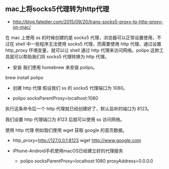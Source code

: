 ## mac上将socks5代理转为http代理
- http://blog.fatedier.com/2015/09/20/trans-socks5-proxy-to-http-proxy-on-mac/

在 mac 上使用 ss 的时候创建的是 socks5 代理，浏览器可以正常设置使用，不过在 shell 中一些程序无法使用 socks5 代理，而需要使用 http 代理，通过设置 http_proxy 环境变量，就可以让 shell 通过 http 代理来访问网络。polipo 这款工具就可以帮助我们将 socks5 代理转换为 http 代理。

- 安装
我们使用 homebrew 来安装 polipo。

brew install polipo

- 创建 http 代理
假设我们 ss 的 socks5 代理端口为 1080。

- polipo socksParentProxy=localhost:1080

执行这条命令后一个 http 代理就已经创建好了，默认监听的端口为 8123。

我们设置 http 代理端口为 8123 后就可以使用 ss 访问网络。

使用 http 代理
例如我们使用 wget 获取 google 的首页数据。

- http_proxy=http://127.0.0.1:8123 wget http://www.google.com


- iPhone-Android手机使用macOS已经建立好的代理服务
    - polipo socksParentProxy=localhost:1080 proxyAddress=0.0.0.0